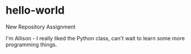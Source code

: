 # hello-world
New Repository Assignment

I'm Allison - I really liked the Python class, can't wait to learn some more programming things.
